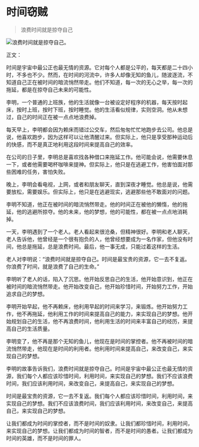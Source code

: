 # 时间窃贼

> 浪费时间就是掠夺自己

![浪费时间就是掠夺自己。](/images/af8b40e97d9f4476ba0e6c2c518e8b73.jpg)


正文：

时间是宇宙中最公正也最无情的资源。它对每个人都是公平的，每天都是二十四小时，不多也不少。然而，在时间的河流中，许多人却像无知的鱼儿，随波逐流，不知道自己正在被时间的暗流悄然带走。他们不知道，每一次的无心之举，每一次的拖延，都是在掠夺自己未来的可能性。

李明，一个普通的上班族，他的生活就像一台被设定好程序的机器，每天按时起床，按时上班，按时下班，按时睡觉。他的生活看似规律，实则空洞。他从未想过，自己的时间正在被一点点地浪费掉。

每天早上，李明都会因为赖床而错过公交车，然后匆匆忙忙地跑步去公司。他总是说，他喜欢跑步，因为这样可以让他清醒过来。但实际上，他只是享受那种运动后的快感，而不是真正地利用这段时间来提高自己的效率。

在公司的日子里，李明总是喜欢找各种借口来拖延工作。他可能会说，他需要休息一下，或者他需要喝杯咖啡来提神。但实际上，他只是在逃避工作，他害怕面对那些困难的任务，害怕失败。

晚上，李明会看电视，上网，或者和朋友聊天，直到深夜才睡觉。他总是说，他需要放松，需要娱乐。但实际上，他只是在逃避现实，逃避那些他不敢面对的问题。

李明不知道，他正在被时间的暗流悄然带走。他的时间正在被他的懒惰，他的拖延，他的逃避所掠夺。他的未来，他的梦想，他的可能性，都在被一点点地消耗掉。

一天，李明遇到了一个老人。老人看起来很沧桑，但精神很好。李明和老人聊天，老人告诉他，他曾经是一个很有抱负的人，他曾经想要成为一名作家，但他没有时间，他总是拖延，总是浪费时间。最后，他一事无成，只能过着这样的生活。

老人对李明说：“浪费时间就是掠夺自己。时间是最宝贵的资源，它一去不复返。你浪费了时间，就是浪费了自己的生命。”

李明听了老人的话，陷入了沉思。他开始反思自己的生活，他开始意识到，他正在被时间的暗流悄然带走。他开始改变自己，他开始珍惜时间，开始努力工作，开始追求自己的梦想。

李明开始早起，他不再赖床，他利用早起的时间来学习，来锻炼。他开始努力工作，他不再拖延，他利用工作的时间来提高自己的能力，来实现自己的梦想。他开始规划自己的生活，他不再浪费时间，他利用生活的时间来丰富自己的经历，来提高自己的生活质量。

李明变了，他不再是那个无知的鱼儿，他现在是时间的掌控者。他不再被时间的暗流悄然带走，他现在是时间的利用者。他利用时间来提高自己，来改变自己，来实现自己的梦想。

李明的故事告诉我们，浪费时间就是掠夺自己。时间是宇宙中最公正也最无情的资源，我们每个人都应该珍惜时间，利用时间，来实现自己的梦想。我们不应该浪费时间，我们应该利用时间，来改变自己，来提高自己，来实现自己的梦想。

时间是最宝贵的资源，它一去不复返。我们每个人都应该珍惜时间，利用时间，来实现自己的梦想。我们不应该浪费时间，我们应该利用时间，来改变自己，来提高自己，来实现自己的梦想。

让我们都成为时间的掌控者，而不是时间的奴隶。让我们都珍惜时间，利用时间，来实现自己的梦想。让我们都成为时间的智者，而不是时间的愚者。让我们都成为时间的英雄，而不是时间的罪人。